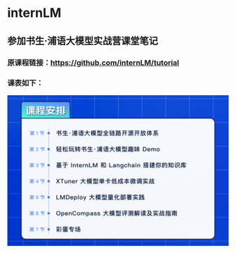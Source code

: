 # internLM
## 参加书生·浦语大模型实战营课堂笔记 

### 原课程链接：https://github.com/internLM/tutorial

### 课表如下：

![Alt text](Pasted%20Graphic.jpg)

